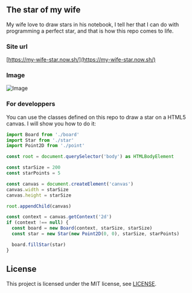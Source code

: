 ## The star of my wife

My wife love to draw stars in his notebook, I tell her that I can do with programming a perfect star, and that is how this repo comes to life.

### Site url

[https://my-wife-star.now.sh/](https://my-wife-star.now.sh/)

### Image

![Image]('https://github.com/eduinlight/my-wife-star/blob/master/image.png' "stars")

### For developpers

You can use the classes defined on this repo to draw a star on a HTML5 canvas. I will show you how to do it:

```Typescript
import Board from './board'
import Star from './star'
import Point2D from './point'

const root = document.querySelector('body') as HTMLBodyElement

const starSize = 200
const starPoints = 5

const canvas = document.createElement('canvas')
canvas.width = starSize
canvas.height = starSize

root.appendChild(canvas)

const context = canvas.getContext('2d')
if (context !== null) {
  const board = new Board(context, starSize, starSize)
  const star = new Star(new Point2D(0, 0), starSize, starPoints)

  board.fillStar(star)
}
```

## License

This project is licensed under the MIT license, see
[LICENSE](https://github.com/eduinlight/my-wife-star/blob/master/LICENSE).
